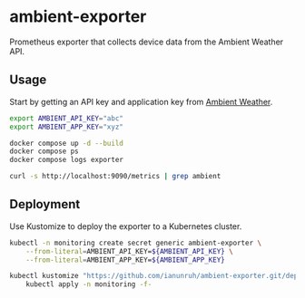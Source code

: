 # ambient-exporter

Prometheus exporter that collects device data from the Ambient Weather API.

## Usage

Start by getting an API key and application key from [Ambient Weather](https://ambientweather.net/account).

```bash
export AMBIENT_API_KEY="abc"
export AMBIENT_APP_KEY="xyz"

docker compose up -d --build
docker compose ps
docker compose logs exporter

curl -s http://localhost:9090/metrics | grep ambient
```

## Deployment

Use Kustomize to deploy the exporter to a Kubernetes cluster.

```bash
kubectl -n monitoring create secret generic ambient-exporter \
    --from-literal=AMBIENT_API_KEY=${AMBIENT_API_KEY} \
    --from-literal=AMBIENT_APP_KEY=${AMBIENT_APP_KEY}

kubectl kustomize "https://github.com/ianunruh/ambient-exporter.git/deploy/basic?ref=v1.0.0" | \
    kubectl apply -n monitoring -f-
```
